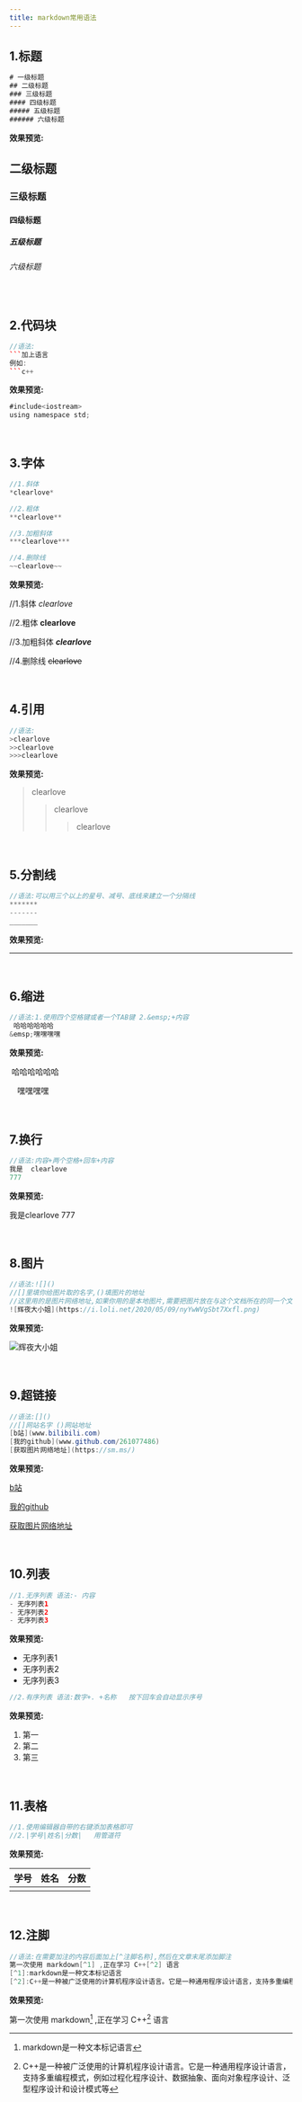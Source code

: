 ```yaml
---
title: markdown常用语法
---
```




## 1.标题

``` java
# 一级标题
## 二级标题
### 三级标题
#### 四级标题
##### 五级标题
###### 六级标题
```

**效果预览:**

## 二级标题

### 三级标题

#### 四级标题

##### 五级标题

###### 六级标题  

&nbsp;

## 2.代码块

```c++
//语法:
​```加上语言
例如:
​```c++
```

**效果预览:**

```java
#include<iostream>
using namespace std;
```

&nbsp;

## 3.字体

```c++
//1.斜体
*clearlove*

//2.粗体
**clearlove**

//3.加粗斜体
***clearlove***

//4.删除线
~~clearlove~~
```

**效果预览:**

//1.斜体
*clearlove*

//2.粗体
**clearlove**

//3.加粗斜体
***clearlove***

//4.删除线
~~clearlove~~

&nbsp;

## 4.引用

```java
//语法:
>clearlove
>>clearlove
>>>clearlove
```

**效果预览:**

>clearlove
>>clearlove
>>
>>>clearlove

&nbsp;

## 5.分割线

```java
//语法:可以用三个以上的星号、减号、底线来建立一个分隔线
*******
-------
_______
```

**效果预览:**

*******
&nbsp;

## 6.缩进

```java
//语法:1.使用四个空格键或者一个TAB键 2.&emsp;+内容
 哈哈哈哈哈哈
&emsp;嘿嘿嘿嘿
```

**效果预览:**

​ 哈哈哈哈哈哈

&emsp;嘿嘿嘿嘿

&nbsp;

## 7.换行

```c
//语法:内容+两个空格+回车+内容
我是  clearlove
777
```

**效果预览:**

我是clearlove
777

&nbsp;

## 8.图片

```java
//语法:![]()
//[]里填你给图片取的名字,()填图片的地址
//这里用的是图片网络地址,如果你用的是本地图片,需要把图片放在与这个文档所在的同一个文件夹内.
![辉夜大小姐](https://i.loli.net/2020/05/09/nyYwWVgSbt7Xxfl.png)
```

**效果预览:**

![辉夜大小姐](https://i.loli.net/2020/05/09/nyYwWVgSbt7Xxfl.png)

&nbsp;

## 9.超链接

```java
//语法:[]()
//[]网站名字 ()网站地址
[b站](www.bilibili.com)
[我的github](www.github.com/261077486)
[获取图片网络地址](https://sm.ms/)
```

**效果预览:**

[b站](www.bilibili.com)

[我的github](www.github.com/261077486)

[获取图片网络地址](https://sm.ms/)

&nbsp;

## 10.列表

```java
//1.无序列表 语法:- 内容
- 无序列表1
- 无序列表2
- 无序列表3
```

**效果预览:**

- 无序列表1
- 无序列表2
- 无序列表3

```java
//2.有序列表 语法:数字+. +名称   按下回车会自动显示序号
```

**效果预览:**

1. 第一
2. 第二
3. 第三

&nbsp;

## 11.表格

```java
//1.使用编辑器自带的右键添加表格即可
//2.|学号|姓名|分数|   用管道符
```

**效果预览:**

| 学号 | 姓名 | 分数 |
| ---- | ---- | ---- |
|      |      |      |

&nbsp;

## 12.注脚

```java
//语法:在需要加注的内容后面加上[^注脚名称],然后在文章末尾添加脚注
第一次使用 markdown[^1] ,正在学习 C++[^2] 语言
[^1]:markdown是一种文本标记语言
[^2]:C++是一种被广泛使用的计算机程序设计语言。它是一种通用程序设计语言，支持多重编程模式，例如过程化程序设计、数据抽象、面向对象程序设计、泛型程序设计和设计模式等
```

**效果预览:**

第一次使用 markdown[^1] ,正在学习 C++[^2] 语言
[^1]:markdown是一种文本标记语言
[^2]:C++是一种被广泛使用的计算机程序设计语言。它是一种通用程序设计语言，支持多重编程模式，例如过程化程序设计、数据抽象、面向对象程序设计、泛型程序设计和设计模式等
